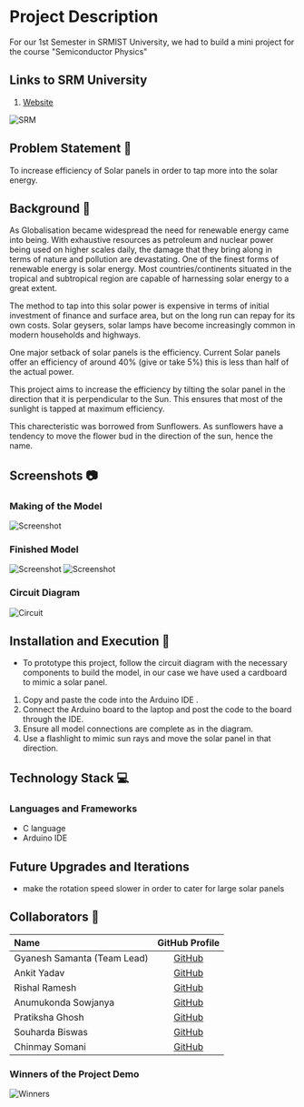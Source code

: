 # Project Description
For our 1st Semester in SRMIST University, we had to build a mini project for the course "Semiconductor Physics" 

## Links to SRM University
1. [Website](https://www.srmist.edu.in/)


![SRM](https://user-images.githubusercontent.com/52783096/122576405-499e7200-d06f-11eb-9504-4b372433be3c.png)

## Problem Statement 🚧

To increase efficiency of Solar panels in order to tap more into the solar energy. 

## Background 📖

As Globalisation became widespread the need for renewable energy came into being. With exhaustive resources as petroleum and nuclear power being used on higher scales daily, the damage that they bring along in terms of nature and pollution are devastating. One of the finest forms of renewable energy is solar energy. Most countries/continents situated in the tropical and subtropical region are capable of harnessing solar energy to a great extent. 

The method to tap into this solar power is expensive in terms of initial investment of finance and surface area, but on the long run can repay for its own costs. Solar geysers, solar lamps have become increasingly common in modern households and highways. 

One major setback of solar panels is the efficiency. Current Solar panels offer an efficiency of around 40% (give or take 5%) this is less than half of the actual power. 

This project aims to increase the efficiency by tilting the solar panel in the direction that it is perpendicular to the Sun. This ensures that most of the sunlight is tapped at maximum efficiency. 

This charecteristic was borrowed from Sunflowers. As sunflowers have a tendency to move the flower bud in the direction of the sun, hence the name. 


## Screenshots 📷

### Making of the Model

![Screenshot](https://user-images.githubusercontent.com/52783096/123084390-af5b7700-d43e-11eb-949f-e1baf18cd54e.jpeg)

### Finished Model

![Screenshot](https://user-images.githubusercontent.com/52783096/123084268-8fc44e80-d43e-11eb-8ca7-90f582cc0699.jpeg)
![Screenshot](https://user-images.githubusercontent.com/52783096/123084347-a2d71e80-d43e-11eb-8a61-a3919175d69a.jpeg)

### Circuit Diagram

![Circuit](https://user-images.githubusercontent.com/52783096/123084441-bda99300-d43e-11eb-97a1-28f60ec1ecda.jpeg)


## Installation and Execution 🔧
 - To prototype this project, follow the circuit diagram with the necessary components to build the model, in our case we have used a cardboard to mimic a solar panel. 
 1. Copy and paste the code into the Arduino IDE .
 2. Connect the Arduino board to the laptop and post the code to the board through the IDE.
 3. Ensure all model connections are complete as in the diagram.
 4. Use a flashlight to mimic sun rays and move the solar panel in that direction.


## Technology Stack 💻
### Languages and Frameworks
 - C language
 - Arduino IDE

## Future Upgrades and Iterations 
  - make the rotation speed slower in order to cater for large solar panels

## Collaborators 🤖
| Name      | GitHub Profile     |
| :------------- | :----------: |
|  Gyanesh Samanta (Team Lead) | [GitHub](https://github.com/GyaneshSamanta)   | 
|  Ankit Yadav | [GitHub](https://github.com/annymehack)   |
|  Rishal Ramesh  | [GitHub](https://github.com/Rishal16) |
|  Anumukonda Sowjanya | [GitHub](https://github.com/Sowjanya1924) |
|  Pratiksha Ghosh | [GitHub](https://github.com/PratikshaGhosh) |
|  Souharda Biswas | [GitHub](https://github.com/TheSouharda) |
|  Chinmay Somani  | [GitHub](https://github.com/slammdesigner)|

### Winners of the Project Demo

![Winners](https://user-images.githubusercontent.com/52783096/123084544-e0d44280-d43e-11eb-8026-00352c51e8c2.jpeg)
